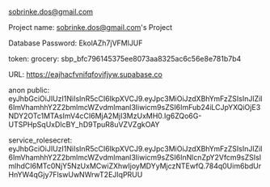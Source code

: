 

sobrinke.dos@gmail.com

Project name: sobrinke.dos@gmail.com's Project

Database Password: EkolAZh7jVFMlJUF

token: 
grocery: sbp_bfc796145375ee8073aa8325ac6c56e8e781b7b4

URL: https://eajhacfvnifqfovifjyw.supabase.co

anon public: eyJhbGciOiJIUzI1NiIsInR5cCI6IkpXVCJ9.eyJpc3MiOiJzdXBhYmFzZSIsInJlZiI6ImVhamhhY2Z2bmlmcWZvdmlmanl3Iiwicm9sZSI6ImFub24iLCJpYXQiOjE3NDY2OTc1MTAsImV4cCI6MjA2MjI3MzUxMH0.Ig6ZQo6G-UTSPHpSqUxDIcBY_hD9TpuR8uVZVZgkOAY

service_rolesecret: eyJhbGciOiJIUzI1NiIsInR5cCI6IkpXVCJ9.eyJpc3MiOiJzdXBhYmFzZSIsInJlZiI6ImVhamhhY2Z2bmlmcWZvdmlmanl3Iiwicm9sZSI6InNlcnZpY2Vfcm9sZSIsImlhdCI6MTc0NjY5NzUxMCwiZXhwIjoyMDYyMjczNTEwfQ.784q0Uim6bdUrHnYW4qGjy7FlswUwNWrwT2EJIqPRUU